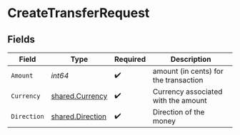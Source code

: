 # CreateTransferRequest


## Fields

| Field                                                       | Type                                                        | Required                                                    | Description                                                 |
| ----------------------------------------------------------- | ----------------------------------------------------------- | ----------------------------------------------------------- | ----------------------------------------------------------- |
| `Amount`                                                    | *int64*                                                     | :heavy_check_mark:                                          | amount (in cents) for the transaction                       |
| `Currency`                                                  | [shared.Currency](../../../pkg/models/shared/currency.md)   | :heavy_check_mark:                                          | Currency associated with the amount                         |
| `Direction`                                                 | [shared.Direction](../../../pkg/models/shared/direction.md) | :heavy_check_mark:                                          | Direction of the money                                      |